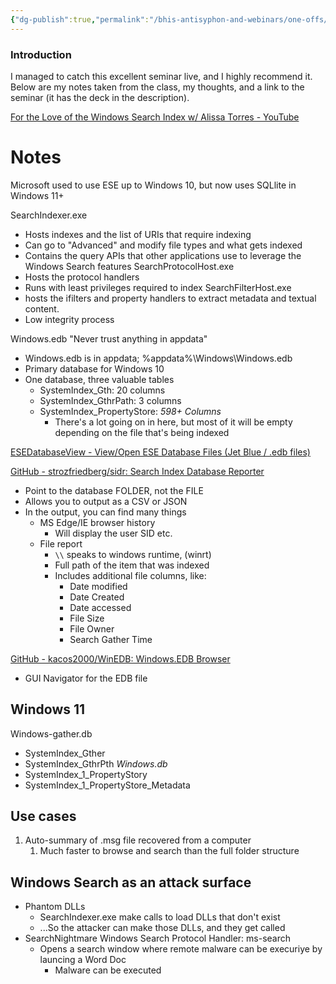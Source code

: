 ```yaml
---
{"dg-publish":true,"permalink":"/bhis-antisyphon-and-webinars/one-offs/for-the-love-of-the-windows-search-index-with-alissa-torres/"}
---
```


### Introduction
I managed to catch this excellent seminar live, and I highly recommend it. Below are my notes taken from the class, my thoughts, and a link to the seminar (it has the deck in the description). 

[For the Love of the Windows Search Index w/ Alissa Torres - YouTube](https://www.youtube.com/watch?v=Ej37pJf1nw0)

# Notes

Microsoft used to use ESE up to Windows 10, but now uses SQLlite in Windows 11+


SearchIndexer.exe
- Hosts indexes and the list of URIs that require indexing
- Can go to "Advanced" and modify file types and what gets indexed
- Contains the query APIs that other applications use to leverage the Windows Search features
SearchProtocolHost.exe
- Hosts the protocol handlers
- Runs with least privileges required to index
SearchFilterHost.exe
- hosts the ifilters and property handlers to extract metadata and textual content.
- Low integrity process


Windows.edb
"Never trust anything in appdata"
- Windows.edb is in appdata; %appdata%\Windows\Windows.edb
- Primary database for Windows 10
- One database, three valuable tables
	- SystemIndex_Gth: 20 columns
	- SystemIndex_GthrPath: 3 columns
	- SystemIndex_PropertyStore: *598+ Columns*
		- There's a lot going on in here, but most of it will be empty depending on the file that's being indexed

[ESEDatabaseView - View/Open ESE Database Files (Jet Blue / .edb files)](https://www.nirsoft.net/utils/ese_database_view.html)


[GitHub - strozfriedberg/sidr: Search Index Database Reporter](https://github.com/strozfriedberg/sidr)
- Point to the database FOLDER, not the FILE
- Allows you to output as a CSV or JSON
- In the output, you can find many things
	- MS Edge/IE browser history
		- Will display the user SID etc.
	- File report
		- `\\` speaks to windows runtime, (winrt)
		- Full path of the item that was indexed
		- Includes additional file columns, like:
			- Date modified
			- Date Created
			- Date accessed
			- File Size
			- File Owner
			- Search Gather Time

[GitHub - kacos2000/WinEDB: Windows.EDB Browser](https://github.com/kacos2000/WinEDB)
- GUI Navigator for the EDB file


## Windows 11
Windows-gather.db
- SystemIndex_Gther
- SystemIndex_GthrPth
*Windows.db*
- SystemIndex_1_PropertyStory
- SystemIndex_1_PropertyStore_Metadata

## Use cases
1. Auto-summary of .msg file recovered from a computer
	1. Much faster to browse and search than the full folder structure

## Windows Search as an attack surface
- Phantom DLLs
	- SearchIndexer.exe make calls to load DLLs that don't exist
	- ...So the attacker can make those DLLs, and they get called
- SearchNightmare Windows Search Protocol Handler: ms-search
	- Opens a search window where remote malware can be execuriye by launcing a Word Doc
		- Malware can be executed 